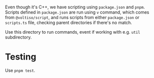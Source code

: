 Even though it's C++, we have scripting using `package.json` and `pnpm`. Scripts
defined in `package.json` are run using `v` command, which comes from
`@voltiso/script`, and runs scripts from either `package.json` or `scripts.ts`
file, checking parent directories if there's no match.

Use this directory to run commands, event if working with e.g. `util`
subdirectory.

# Testing

Use `pnpm test`.
